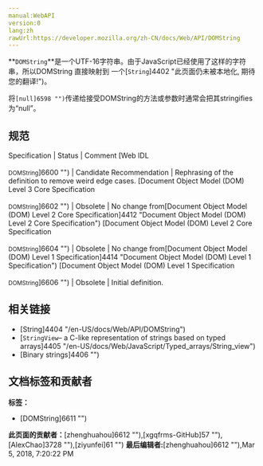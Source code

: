 ```yaml
---
manual:WebAPI
version:0
lang:zh
rawUrl:https://developer.mozilla.org/zh-CN/docs/Web/API/DOMString
---
```






**`DOMString`**是一个UTF-16字符串。由于JavaScript已经使用了这样的字符串，所以DOMString 直接映射到 一个[`String`]4402 "此页面仍未被本地化, 期待您的翻译!")。



将`[null]6598 "")`传递给接受DOMString的方法或参数时通常会把其stringifies为“null”。


## 规范<a name="Specification"></a>
Specification | Status | Comment 
[Web IDL<br></br><small>DOMString</small>]6600 "") | Candidate Recommendation | Rephrasing of the definition to remove weird edge cases. 
[Document Object Model (DOM) Level 3 Core Specification<br></br><small>DOMString</small>]6602 "") | Obsolete | No change from[Document Object Model (DOM) Level 2 Core Specification]4412 "Document Object Model (DOM) Level 2 Core Specification") 
[Document Object Model (DOM) Level 2 Core Specification<br></br><small>DOMString</small>]6604 "") | Obsolete | No change from[Document Object Model (DOM) Level 1 Specification]4414 "Document Object Model (DOM) Level 1 Specification") 
[Document Object Model (DOM) Level 1 Specification<br></br><small>DOMString</small>]6606 "") | Obsolete | Initial definition. 


## 相关链接<a name="相关链接"></a>

* [String]4404 "/en-US/docs/Web/API/DOMString")
* [`StringView`– a C-like representation of strings based on typed arrays]4405 "/en-US/docs/Web/JavaScript/Typed_arrays/String_view")
* [Binary strings]4406 "")



## 文档标签和贡献者
**标签：**
* [DOMString]6611 "")

**此页面的贡献者：**[zhenghuahou]6612 ""),[xgqfrms-GitHub]57 ""),[AlexChao]3728 ""),[ziyunfei]61 "")
**最后编辑者:**[zhenghuahou]6612 ""),<time>Mar 5, 2018, 7:20:22 PM</time>


